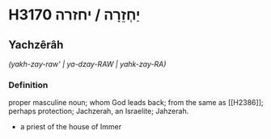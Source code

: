 # H3170 יַחְזֵרָה / יחזרה

## Yachzêrâh

_(yakh-zay-raw' | ya-dzay-RAW | yahk-zay-RA)_

### Definition

proper masculine noun; whom God leads back; from the same as [[H2386]]; perhaps protection; Jachzerah, an Israelite; Jahzerah.

- a priest of the house of Immer

